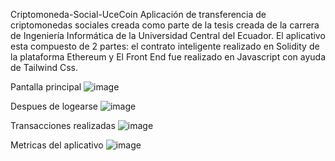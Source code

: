 Criptomoneda-Social-UceCoin
Aplicación de transferencia de criptomonedas sociales creada como parte de la tesis creada de la carrera de Ingeniería Informática de la Universidad Central del Ecuador.
El aplicativo esta compuesto de 2 partes: el contrato inteligente realizado en Solidity de la plataforma Ethereum y El Front End fue realizado en Javascript con ayuda de Tailwind Css.

Pantalla principal 
![image](https://github.com/MaxCoder25/Criptomoneda-Social-UceCoin/assets/98476953/defe7e5c-2e85-4af8-aa8f-2760586226b2)

Despues de logearse 
![image](https://github.com/MaxCoder25/Criptomoneda-Social-UceCoin/assets/98476953/e6189b35-d264-4729-952c-38979a398e15)

Transacciones realizadas
![image](https://github.com/MaxCoder25/Criptomoneda-Social-UceCoin/assets/98476953/0d9f08ed-05df-4e3f-bdf9-b7d29b601886)

Metricas del aplicativo
![image](https://github.com/MaxCoder25/Criptomoneda-Social-UceCoin/assets/98476953/40e6067d-9cc3-41a8-8491-3e813c942d23)
